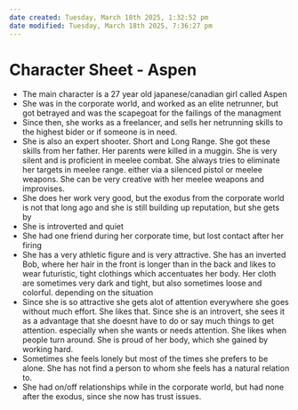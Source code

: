 ```yaml
---
date created: Tuesday, March 18th 2025, 1:32:52 pm
date modified: Tuesday, March 18th 2025, 7:36:27 pm
---
```


# Character Sheet - Aspen

- The main character is a 27 year old japanese/canadian girl called Aspen
- She was in the corporate world, and worked as an elite netrunner, but got
  betrayed and was the scapegoat for the failings of the managment
- Since then, she works as a freelancer, and sells her netrunning skills to the
  highest bider or if someone is in need.
- She is also an expert shooter. Short and Long Range. She got these skills from
  her father. Her parents were killed in a muggin. She is very silent and is
  proficient in meelee combat. She always tries to eliminate her targets in
  meelee range. either via a silenced pistol or meelee weapons. She can be very
  creative with her meelee weapons and improvises.
- She does her work very good, but the exodus from the corporate world is not
  that long ago and she is still building up reputation, but she gets by
- She is introverted and quiet
- She had one friend during her corporate time, but lost contact after her
  firing
- She has a very athletic figure and is very attractive. She has an inverted
  Bob, where her hair in the front is longer than in the back and likes to wear
  futuristic, tight clothings which accentuates her body. Her cloth are
  sometimes very dark and tight, but also sometimes loose and colorful.
  depending on the situation
- Since she is so attractive she gets alot of attention everywhere she goes
  without much effort. She likes that. Since she is an introvert, she sees it as
  a advantage that she doesnt have to do or say much things to get attention.
  especially when she wants or needs attention. She likes when people turn
  around. She is proud of her body, which she gained by working hard.
- Sometimes she feels lonely but most of the times she prefers to be alone. She
  has not find a person to whom she feels has a natural relation to.
- She had on/off relationships while in the corporate world, but had none after
  the exodus, since she now has trust issues.
